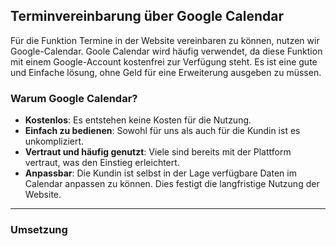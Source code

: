 ## Terminvereinbarung über Google Calendar

Für die Funktion Termine in der Website vereinbaren zu können, nutzen wir Google-Calendar. Goole Calendar wird häufig verwendet, da diese Funktion mit einem Google-Account kostenfrei zur Verfügung steht. Es ist eine gute und Einfache lösung, ohne Geld für eine Erweiterung ausgeben zu müssen.

### Warum Google Calendar?

- **Kostenlos**: Es entstehen keine Kosten für die Nutzung.
- **Einfach zu bedienen**: Sowohl für uns als auch für die Kundin ist es unkompliziert.
- **Vertraut und häufig genutzt**: Viele sind bereits mit der Plattform vertraut, was den Einstieg erleichtert.
- **Anpassbar**: Die Kundin ist selbst in der Lage verfügbare Daten im Calendar anpassen zu können. Dies festigt die langfristige Nutzung der Website.
 ---
  ### Umsetzung


